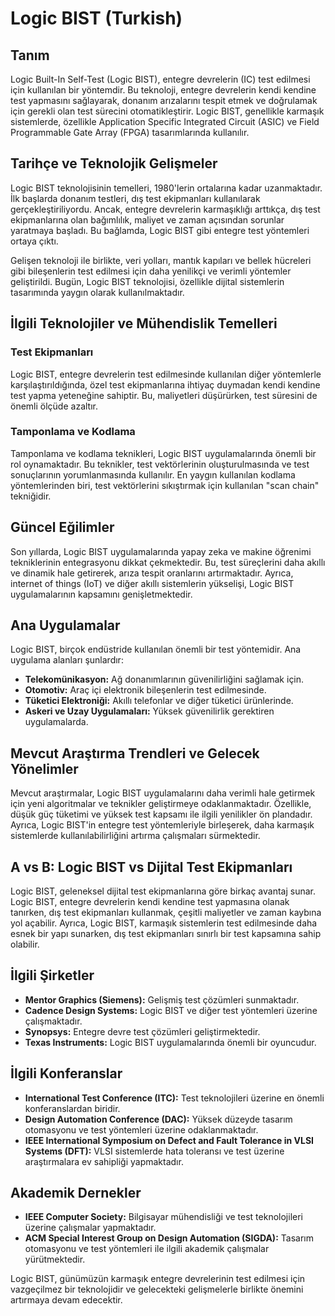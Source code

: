 # Logic BIST (Turkish)

## Tanım
Logic Built-In Self-Test (Logic BIST), entegre devrelerin (IC) test edilmesi için kullanılan bir yöntemdir. Bu teknoloji, entegre devrelerin kendi kendine test yapmasını sağlayarak, donanım arızalarını tespit etmek ve doğrulamak için gerekli olan test sürecini otomatikleştirir. Logic BIST, genellikle karmaşık sistemlerde, özellikle Application Specific Integrated Circuit (ASIC) ve Field Programmable Gate Array (FPGA) tasarımlarında kullanılır.

## Tarihçe ve Teknolojik Gelişmeler
Logic BIST teknolojisinin temelleri, 1980'lerin ortalarına kadar uzanmaktadır. İlk başlarda donanım testleri, dış test ekipmanları kullanılarak gerçekleştiriliyordu. Ancak, entegre devrelerin karmaşıklığı arttıkça, dış test ekipmanlarına olan bağımlılık, maliyet ve zaman açısından sorunlar yaratmaya başladı. Bu bağlamda, Logic BIST gibi entegre test yöntemleri ortaya çıktı. 

Gelişen teknoloji ile birlikte, veri yolları, mantık kapıları ve bellek hücreleri gibi bileşenlerin test edilmesi için daha yenilikçi ve verimli yöntemler geliştirildi. Bugün, Logic BIST teknolojisi, özellikle dijital sistemlerin tasarımında yaygın olarak kullanılmaktadır.

## İlgili Teknolojiler ve Mühendislik Temelleri

### Test Ekipmanları
Logic BIST, entegre devrelerin test edilmesinde kullanılan diğer yöntemlerle karşılaştırıldığında, özel test ekipmanlarına ihtiyaç duymadan kendi kendine test yapma yeteneğine sahiptir. Bu, maliyetleri düşürürken, test süresini de önemli ölçüde azaltır.

### Tamponlama ve Kodlama
Tamponlama ve kodlama teknikleri, Logic BIST uygulamalarında önemli bir rol oynamaktadır. Bu teknikler, test vektörlerinin oluşturulmasında ve test sonuçlarının yorumlanmasında kullanılır. En yaygın kullanılan kodlama yöntemlerinden biri, test vektörlerini sıkıştırmak için kullanılan "scan chain" tekniğidir.

## Güncel Eğilimler
Son yıllarda, Logic BIST uygulamalarında yapay zeka ve makine öğrenimi tekniklerinin entegrasyonu dikkat çekmektedir. Bu, test süreçlerini daha akıllı ve dinamik hale getirerek, arıza tespit oranlarını artırmaktadır. Ayrıca, internet of things (IoT) ve diğer akıllı sistemlerin yükselişi, Logic BIST uygulamalarının kapsamını genişletmektedir.

## Ana Uygulamalar
Logic BIST, birçok endüstride kullanılan önemli bir test yöntemidir. Ana uygulama alanları şunlardır:

- **Telekomünikasyon:** Ağ donanımlarının güvenilirliğini sağlamak için.
- **Otomotiv:** Araç içi elektronik bileşenlerin test edilmesinde.
- **Tüketici Elektroniği:** Akıllı telefonlar ve diğer tüketici ürünlerinde.
- **Askeri ve Uzay Uygulamaları:** Yüksek güvenilirlik gerektiren uygulamalarda.

## Mevcut Araştırma Trendleri ve Gelecek Yönelimler
Mevcut araştırmalar, Logic BIST uygulamalarını daha verimli hale getirmek için yeni algoritmalar ve teknikler geliştirmeye odaklanmaktadır. Özellikle, düşük güç tüketimi ve yüksek test kapsamı ile ilgili yenilikler ön plandadır. Ayrıca, Logic BIST'in entegre test yöntemleriyle birleşerek, daha karmaşık sistemlerde kullanılabilirliğini artırma çalışmaları sürmektedir.

## A vs B: Logic BIST vs Dijital Test Ekipmanları
Logic BIST, geleneksel dijital test ekipmanlarına göre birkaç avantaj sunar. Logic BIST, entegre devrelerin kendi kendine test yapmasına olanak tanırken, dış test ekipmanları kullanmak, çeşitli maliyetler ve zaman kaybına yol açabilir. Ayrıca, Logic BIST, karmaşık sistemlerin test edilmesinde daha esnek bir yapı sunarken, dış test ekipmanları sınırlı bir test kapsamına sahip olabilir.

## İlgili Şirketler
- **Mentor Graphics (Siemens):** Gelişmiş test çözümleri sunmaktadır.
- **Cadence Design Systems:** Logic BIST ve diğer test yöntemleri üzerine çalışmaktadır.
- **Synopsys:** Entegre devre test çözümleri geliştirmektedir.
- **Texas Instruments:** Logic BIST uygulamalarında önemli bir oyuncudur.

## İlgili Konferanslar
- **International Test Conference (ITC):** Test teknolojileri üzerine en önemli konferanslardan biridir.
- **Design Automation Conference (DAC):** Yüksek düzeyde tasarım otomasyonu ve test yöntemleri üzerine odaklanmaktadır.
- **IEEE International Symposium on Defect and Fault Tolerance in VLSI Systems (DFT):** VLSI sistemlerde hata toleransı ve test üzerine araştırmalara ev sahipliği yapmaktadır.

## Akademik Dernekler
- **IEEE Computer Society:** Bilgisayar mühendisliği ve test teknolojileri üzerine çalışmalar yapmaktadır.
- **ACM Special Interest Group on Design Automation (SIGDA):** Tasarım otomasyonu ve test yöntemleri ile ilgili akademik çalışmalar yürütmektedir.

Logic BIST, günümüzün karmaşık entegre devrelerinin test edilmesi için vazgeçilmez bir teknolojidir ve gelecekteki gelişmelerle birlikte önemini artırmaya devam edecektir.